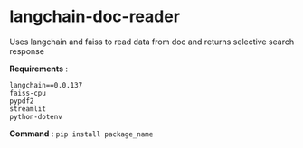 # langchain-doc-reader
Uses langchain and faiss to read data from doc and returns selective search response


**Requirements** : 

    langchain==0.0.137
    faiss-cpu
    pypdf2
    streamlit
    python-dotenv

**Command** : 
    ```pip install package_name```

